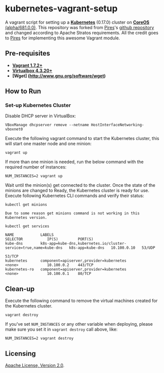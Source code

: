 # kubernetes-vagrant-setup
A vagrant script for setting up a **[Kubernetes](https://github.com/GoogleCloudPlatform/kubernetes)** (0.17.0)
cluster on 
**[CoreOS](https://coreos.com)** [(alpha/681.0.0)](https://coreos.com/releases/). This repository was forked from  [Pires](https://github.com/pires)'s [github repository](https://github.com/pires/kubernetes-vagrant-coreos-cluster) and changed according to Apache Stratos requirements. All the credit goes to [Pires](https://github.com/pires) for implementing this awesome Vagrant module.

## Pre-requisites

 * **[Vagrant 1.7.2+](https://www.vagrantup.com)**
 * **[Virtualbox 4.3.20+](https://www.virtualbox.org)**
 * **[Wget] (http://www.gnu.org/software/wget)**

## How to Run

### Set-up Kubernetes Cluster

Disable DHCP server in VirtualBox:
```
VBoxManage dhcpserver remove --netname HostInterfaceNetworking-vboxnet0
```

Execute the following vagrant command to start the Kubernetes cluster, this will start one master node and one minion:

```
vagrant up 
```

If more than one minion is needed, run the below command with the required number of instances:

```
NUM_INSTANCES=2 vagrant up
```

Wait until the minion(s) get connected to the cluster. Once the state of the minions are changed to Ready, the Kubernetes cluster is ready for use. Execute following Kubernetes CLI commands and verify their status:

```
kubectl get minions

Due to some reason get minions command is not working in this Kubernetes version.
```

```
kubectl get services

NAME            LABELS                                                              SELECTOR           IP(S)         PORT(S)
kube-dns        k8s-app=kube-dns,kubernetes.io/cluster-service=true,name=kube-dns   k8s-app=kube-dns   10.100.0.10   53/UDP
                                                                                                                     53/TCP
kubernetes      component=apiserver,provider=kubernetes                             <none>             10.100.0.2    443/TCP
kubernetes-ro   component=apiserver,provider=kubernetes                             <none>             10.100.0.1    80/TCP
```

## Clean-up

Execute the following command to remove the virtual machines created for the Kubernetes cluster.
```
vagrant destroy
```

If you've set `NUM_INSTANCES` or any other variable when deploying, please make sure you set it in `vagrant destroy` call above, like:

```
NUM_INSTANCES=2 vagrant destroy
```

## Licensing

[Apache License, Version 2.0](http://opensource.org/licenses/Apache-2.0).
